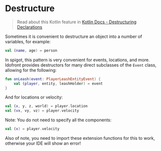 # Destructure

> Read about this Kotlin feature
> in [Kotlin Docs - Destructuring Declarations](https://kotlinlang.org/docs/destructuring-declarations.html)

Sometimes it is convenient to destructure an object into a number of variables, for example:

```kotlin
val (name, age) = person
```

In spigot, this pattern is very convenient for events, locations, and more. Idofront provides destructors for many
direct subclasses of the `Event` class, allowing for the following:

```kotlin
fun onLeash(event: PlayerLeashEntityEvent) {
    val (player, entity, leashHolder) = event
}
```

And for locations or velocity:

```kotlin
val (x, y, z, world) = player.location
val (vx, vy, vz) = player.velocity
```

Note: You do not need to specify all the components:

```kotlin
val (x) = player.velocity
```

Also of note, you need to import these extension functions for this to work, otherwise your IDE will show an error!
